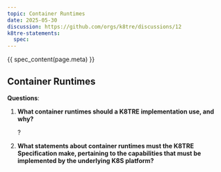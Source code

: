```yaml
---
topic: Container Runtimes
date: 2025-05-30
discussion: https://github.com/orgs/k8tre/discussions/12
k8tre-statements:
  spec: 
---
```


{{ spec_content(page.meta) }}

## Container Runtimes

**Questions**: 

1. **What container runtimes should a K8TRE implementation use, and why?**

    ?

2. **What statements about container runtimes must the K8TRE Specification make, pertaining to the capabilities that must be implemented by the underlying K8S platform?**

    
